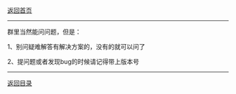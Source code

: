 [返回首页](./Home)
***
群里当然能问问题，但是：

1、别问疑难解答有解决方案的，没有的就可以问了

2、提问题或者发现bug的时候请记得带上版本号






***
[返回目录](./常见问题指南)